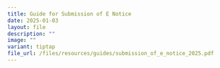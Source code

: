 ```yaml
---
title: Guide for Submission of E Notice
date: 2025-01-03
layout: file
description: ""
image: ""
variant: tiptap
file_url: /files/resources/guides/submission_of_e_notice_2025.pdf
---
```

